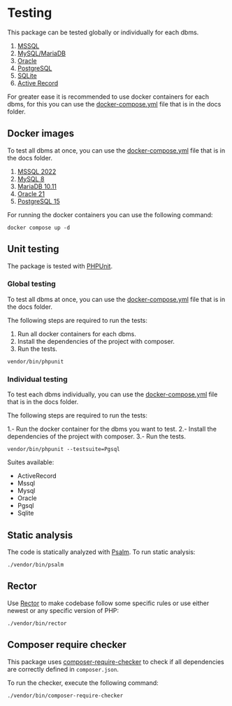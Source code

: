 # Testing

This package can be tested globally or individually for each dbms.

1. [MSSQL](https://github.com/yiisoft/db-mssql)
2. [MySQL/MariaDB](https://github.com/yiisoft/db-mysql)
3. [Oracle](https://github.com/yiisoft/db-oracle)
4. [PostgreSQL](https://github.com/yiisoft/db-pgsql)
5. [SQLite](https://github.com/yiisoft/db-sqlite)
6. [Active Record](https://github.com/yiisoft/active-record)

For greater ease it is recommended to use docker containers for each dbms, for this you can use the [docker-compose.yml](https://docs.docker.com/compose/compose-file/) file that is in the docs folder.

## Docker images

To test all dbms at once, you can use the [docker-compose.yml](https://docs.docker.com/compose/compose-file/) file that is in the docs folder.

1. [MSSQL 2022](/docs/en/docker/mssql/docker-compose.yml)
2. [MySQL 8](/docs/en/docker/mysql/docker-compose.yml)
3. [MariaDB 10.11](/docs/en/docker/mariadb/docker-compose.yml)
4. [Oracle 21](/docs/en/docker/oracle/docker-compose.yml)
5. [PostgreSQL 15](/docs/en/docker/pgsql/docker-compose.yml)

For running the docker containers you can use the following command:

```shell
docker compose up -d
```

## Unit testing

The package is tested with [PHPUnit](https://phpunit.de/).

### Global testing

To test all dbms at once, you can use the [docker-compose.yml](https://docs.docker.com/compose/compose-file/) file that is in the docs folder.

The following steps are required to run the tests:

1. Run all docker containers for each dbms.
2. Install the dependencies of the project with composer.
3. Run the tests.

```shell
vendor/bin/phpunit
```

### Individual testing

To test each dbms individually, you can use the [docker-compose.yml](https://docs.docker.com/compose/compose-file/) file that is in the docs folder.

The following steps are required to run the tests:

1.- Run the docker container for the dbms you want to test.
2.- Install the dependencies of the project with composer.
3.- Run the tests.

```shell
vendor/bin/phpunit --testsuite=Pgsql
```

Suites available:
- ActiveRecord
- Mssql
- Mysql
- Oracle
- Pgsql
- Sqlite

## Static analysis

The code is statically analyzed with [Psalm](https://psalm.dev/). To run static analysis:

```shell
./vendor/bin/psalm
```

## Rector

Use [Rector](https://github.com/rectorphp/rector) to make codebase follow some specific rules or 
use either newest or any specific version of PHP: 

```shell
./vendor/bin/rector
```

## Composer require checker

This package uses [composer-require-checker](https://github.com/maglnet/ComposerRequireChecker) to check if all dependencies are correctly defined in `composer.json`.

To run the checker, execute the following command:

```shell
./vendor/bin/composer-require-checker
```
